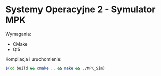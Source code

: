 # Systemy Operacyjne 2 - Symulator MPK

Wymagania:
* CMake
* Qt5

Kompilacja i uruchomienie:
```sh
$(cd build && cmake .. && make && ./MPK_Sim)
```
